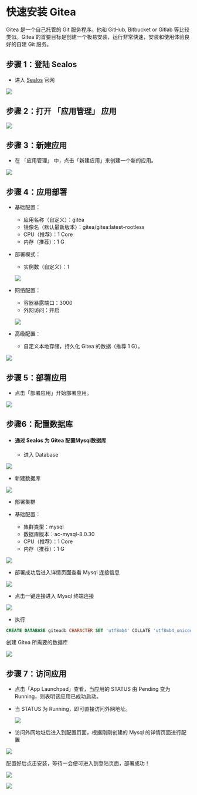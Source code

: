 # 快速安装 Gitea

Gitea 是一个自己托管的 Git 服务程序。他和 GitHub, Bitbucket or Gitlab 等比较类似。Gitea 的首要目标是创建一个极易安装，运行非常快速，安装和使用体验良好的自建 Git 服务。

## 步骤 1：登陆 Sealos

- 进入 [Sealos](https://cloud.sealos.io/) 官网

![](../images/gitea-0.png)

## 步骤 2：打开 「应用管理」 应用

![](../images/gitea-1.png)

## 步骤 3：新建应用

- 在 「应用管理」 中，点击「新建应用」来创建一个新的应用。

![](../images/gitea-2.png)

## 步骤 4：应用部署

- 基础配置：

  - 应用名称（自定义）：gitea
  - 镜像名（默认最新版本）：gitea/gitea:latest-rootless
  - CPU（推荐）：1 Core
  - 内存（推荐）：1 G

- 部署模式：

  - 实例数（自定义）：1

  ![](../images/gitea-3.png)

- 网络配置：

  - 容器暴露端口：3000
  - 外网访问：开启

  ![](../images/gitea-4.png)

- 高级配置：
  - 自定义本地存储，持久化 Gitea 的数据（推荐 1 G）。

![](../images/gitea-5.png)

## 步骤 5：部署应用

- 点击「部署应用」开始部署应用。

![](../images/gitea-6.png)

## 步骤6：配置数据库

- #### 通过 Sealos 为 Gitea 配置Mysql数据库

  - 进入 Database

![](../images/gitea-9.png)

- 新建数据库

![](../images/gitea-10.png)

- 部署集群

- 基础配置：

  - 集群类型：mysql
  - 数据库版本：ac-mysql-8.0.30
  - CPU（推荐）：1 Core
  - 内存（推荐）：1 G

  

![](../images/gitea-11.png)

- 部署成功后进入详情页面查看 Mysql 连接信息

![](../images/gitea-12.png)

- 点击一键连接进入 Mysql 终端连接

  

![](../images/gitea-13.png)

- 执行

```sql
CREATE DATABASE giteadb CHARACTER SET 'utf8mb4' COLLATE 'utf8mb4_unicode_ci';
```

创建 Gitea 所需要的数据库

![](../images/gitea-14.png)

## 步骤 7：访问应用

- 点击「App Launchpad」查看，当应用的 STATUS 由 Pending 变为 Running，则表明该应用已成功启动。

- 当 STATUS 为 Running，即可直接访问外网地址。

  ![](../images/gitea-7.png)

  

- 访问外网地址后进入到配置页面，根据刚刚创建的 Mysql 的详情页面进行配置

  

![](../images/gitea-15.png)

配置好后点击安装，等待一会便可进入到登陆页面，部署成功！

![](../images/gitea-16.png)

![](../images/gitea-17.png)

